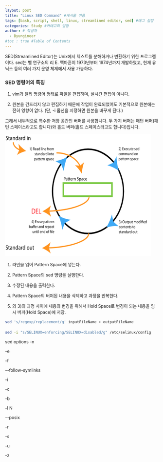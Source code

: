 ```yaml
---
layout: post
title: "Linux SED Command" #게시물 이름
tags: [bash, script, shell, linux, streamlined editor, sed] #태그 설정
categories: Study #카테고리 설정
author: # 작성자
  - Byungineer
#toc : true #Table of Contents
---
```


SED(Streamlined Editor)는 Unix에서 텍스트를 분해하거나 변환하기 위한 프로그램이다. sed는 벨 연구소의 리 E. 맥마흔이 1973년부터 1974년까지 개발하였고, 현재 유닉스 등의 여러 가지 운영 체제에서 사용 가능하다.

### SED 명령어의 특징
1. vim과 달리 명령어 형태로 파일을 편집하며, 실시간 편집이 아니다.

2. 원본을 건드리지 않고 편집하기 때문에 작업이 완료되었어도 기본적으로 원본에는 전혀 영향이 없다.
(단, -i 옵션을 지정하면 원본을 바꾸게 된다.)


그래서 내부적으로 특수한 저장 공간인 버퍼를 사용합니다. 두 가지 버퍼는 패턴 버퍼(패턴 스페이스라고도 합니다)와 홀드 버퍼(홀드 스페이스라고도 합니다)입니다.

<img src="/image/streamlined_editor.png" alt="test" style="height: 400px; width:480px;"/>

1) 라인을 읽어 Pattern Space에 넣는다.
2) Pattern Space의 sed 명령을 실행한다.
3) 수정된 내용을 출력한다.
4) Pattern Space의 버퍼된 내용을 삭제하고 과정을 반복한다.

2) 와 3)의 과정 사이에 내용의 변경을 위해서 Hold Space로 변경이 되는 내용을 임시 버퍼(Hold Space)에 저장.


```bash
sed 's/regexp/replacement/g' inputFileName > outputFileName

sed -i "s/SELINUX=enforcing/SELINUX=disabled/g" /etc/selinux/config
```

sed options
-n

-e

-f

--follow-symlinks

-i

-c

-b

-l N

--posix

-r

-s

-u

-z